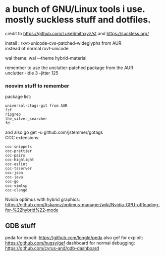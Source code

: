 # a bunch of GNU/Linux tools i use. mostly suckless stuff and dotfiles.
credit to https://github.com/LukeSmithxyz/st and https://suckless.org/  

install : rxvt-unicode-cvs-patched-wideglyphs from AUR   
instead of normal rxvt-unicode  

wal theme: wal --theme hybrid-material  

remember to use the unclutter-patched package from the AUR  
unclutter -idle 3 -jitter 125  

### neovim stuff to remember
package list:
```
universal-ctags-git from AUR
fzf
ripgrep
the_silver_searcher
fd
```
and also go get -u github.com/jstemmer/gotags  
COC extensions:  
```
coc-snippets
coc-prettier
coc-pairs
coc-highlight
coc-eslint
coc-tsserver
coc-json
coc-java
coc-go
coc-vimlsp
coc-clangd
```

Nvidia optimus with hybrid graphics:  
https://github.com/Askannz/optimus-manager/wiki/Nvidia-GPU-offloading-for-%22hybrid%22-mode

## GDB stuff
peda for expoit: https://github.com/longld/peda
also gef for exploit: https://github.com/hugsy/gef
dashboard for normal debugging: https://github.com/cyrus-and/gdb-dashboard

